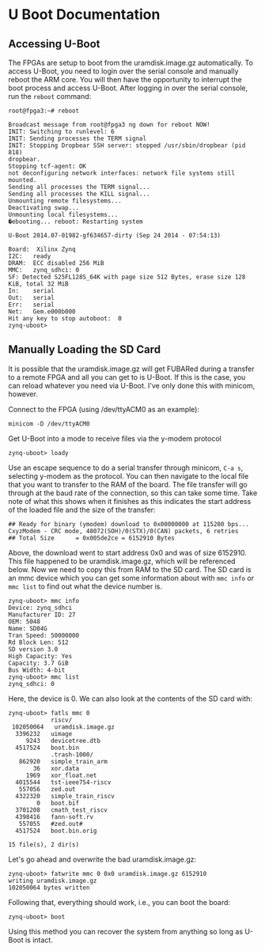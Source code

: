 # U Boot Documentation

## Accessing U-Boot
The FPGAs are setup to boot from the uramdisk.image.gz automatically. To access U-Boot, you need to login over the serial console and manually reboot the ARM core. You will then have the opportunity to interrupt the boot process and access U-Boot. After logging in over the serial console, run the `reboot` command:
```
root@fpga3:~# reboot

Broadcast message from root@fpga3 ng down for reboot NOW!
INIT: Switching to runlevel: 6
INIT: Sending processes the TERM signal
INIT: Stopping Dropbear SSH server: stopped /usr/sbin/dropbear (pid 818)
dropbear.
Stopping tcf-agent: OK
not deconfiguring network interfaces: network file systems still mounted.
Sending all processes the TERM signal...
Sending all processes the KILL signal...
Unmounting remote filesystems...
Deactivating swap...
Unmounting local filesystems...
�ebooting... reboot: Restarting system

U-Boot 2014.07-01982-gf634657-dirty (Sep 24 2014 - 07:54:13)

Board:  Xilinx Zynq
I2C:   ready
DRAM:  ECC disabled 256 MiB
MMC:   zynq_sdhci: 0
SF: Detected S25FL128S_64K with page size 512 Bytes, erase size 128 KiB, total 32 MiB
In:    serial
Out:   serial
Err:   serial
Net:   Gem.e000b000
Hit any key to stop autoboot:  0
zynq-uboot>
```

## Manually Loading the SD Card
It is possible that the uramdisk.image.gz will get FUBARed during a transfer to a remote FPGA and all you can get to is U-Boot. If this is the case, you can reload whatever you need via U-Boot. I've only done this with minicom, however.

Connect to the FPGA (using /dev/ttyACM0 as an example):
```
minicom -D /dev/ttyACM0
```

Get U-Boot into a mode to receive files via the y-modem protocol
```
zynq-uboot> loady
```

Use an escape sequence to do a serial transfer through minicom, `C-a s`, selecting y-modem as the protocol. You can then navigate to the local file that you want to transfer to the RAM of the board. The file transfer will go through at the baud rate of the connection, so this can take some time. Take note of what this shows when it finishes as this indicates the start address of the loaded file and the size of the transfer:
```
## Ready for binary (ymodem) download to 0x00000000 at 115200 bps...
CxyzModem - CRC mode, 48072(SOH)/0(STX)/0(CAN) packets, 6 retries
## Total Size      = 0x005de2ce = 6152910 Bytes
```

Above, the download went to start address 0x0 and was of size 6152910. This file happened to be uramdisk.image.gz, which will be referenced below. Now we need to copy this from RAM to the SD card. The SD card is an mmc device which you can get some information about with `mmc info` or `mmc list` to find out what the device number is.
```
zynq-uboot> mmc info
Device: zynq_sdhci
Manufacturer ID: 27
OEM: 5048
Name: SD04G
Tran Speed: 50000000
Rd Block Len: 512
SD version 3.0
High Capacity: Yes
Capacity: 3.7 GiB
Bus Width: 4-bit
zynq-uboot> mmc list
zynq_sdhci: 0
```

Here, the device is 0. We can also look at the contents of the SD card with:
```
zynq-uboot> fatls mmc 0
            riscv/
 102050064   uramdisk.image.gz
  3396232   uimage
     9243   devicetree.dtb
  4517524   boot.bin
            .trash-1000/
   862920   simple_train_arm
       36   xor.data
     1969   xor_float.net
  4015544   tst-ieee754-riscv
   557056   zed.out
  4322320   simple_train_riscv
        0   boot.bif
  3701208   cmath_test_riscv
  4398416   fann-soft.rv
   557055   #zed.out#
  4517524   boot.bin.orig

15 file(s), 2 dir(s)
```

Let's go ahead and overwrite the bad uramdisk.image.gz:
```
zynq-uboot> fatwrite mmc 0 0x0 uramdisk.image.gz 6152910
writing uramdisk.image.gz
102050064 bytes written
```

Following that, everything should work, i.e., you can boot the board:
```
zynq-uboot> boot
```

Using this method you can recover the system from anything so long as U-Boot is intact.
